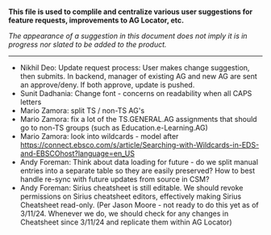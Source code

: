 **This file is used to complile and centralize various user suggestions for feature requests, improvements to AG Locator, etc.**

*The appearance of a suggestion in this document does not imply it is in progress nor slated to be added to the product.*

------


- Nikhil Deo: Update request process: User makes change suggestion, then submits. In backend, manager of existing AG and new AG are sent an approve/deny. If both approve, update is pushed.
- Sunit Dadhania: Change font - concerns on readability when all CAPS letters
- Mario Zamora: split TS / non-TS AG's
- Mario Zamora: fix a lot of the TS.GENERAL.AG assignments that should go to non-TS groups (such as Education.e-Learning.AG)
- Mario Zamora: look into wildcards - model after https://connect.ebsco.com/s/article/Searching-with-Wildcards-in-EDS-and-EBSCOhost?language=en_US 
- Andy Foreman: Think about data loading for future - do we split manual entries into a separate table so they are easily preserved? How to best handle re-sync with future updates from source in CSM?
- Andy Foreman: Sirius cheatsheet is still editable. We should revoke permissions on Sirius cheatsheet editors, effectively making Sirius Cheatsheet read-only. (Per Jason Moore - not ready to do this yet as of 3/11/24. Whenever we do, we should check for any changes in Cheatsheet since 3/11/24 and replicate them within AG Locator)
